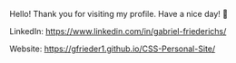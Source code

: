 Hello! Thank you for visiting my profile. Have a nice day! 💚




LinkedIn: https://www.linkedin.com/in/gabriel-friederichs/

Website: https://gfrieder1.github.io/CSS-Personal-Site/

